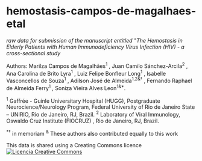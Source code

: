 # hemostasis-campos-de-magalhaes-etal

*raw data for submission of the manuscript entitled "The Hemostasis in Elderly Patients with Human Immunodeficiency Virus Infection (HIV) - a cross-sectional study*

Authors: Marilza Campos de Magalhães<sup>1</sup> , Juan Camilo Sánchez-Arcila<sup>2</sup> , Ana Carolina de Brito Lyra<sup>1</sup> , Luiz Felipe
Bonfleur Long<sup>1</sup> , Isabelle Vasconcellos de Souza<sup>1</sup> , Adilson José de Almeida<sup>1,2&†</sup> , Fernando Raphael de
Almeida Ferry<sup>1</sup> , Soniza Vieira Alves Leon<sup>1&*</sup>.

<sup>1</sup> Gaffrée - Guinle Universitary Hospital (HUGG), Postgraduate Neurocience/Neurology Program, Federal
University of Rio de Janeiro State – UNIRIO, Rio de Janeiro, RJ, Brazil.
<sup>2</sup> Laboratory of Viral Immunology, Oswaldo Cruz Institute (FIOCRUZ) , Rio de Janeiro, RJ, Brazil.

<sup>*†</sup> in memoriam
<sup>&</sup> These authors also contributed equally to this work


This data is shared using a Creating Commons licence <a rel="license" href="http://creativecommons.org/licenses/by-nc/4.0/"><img alt="Licencia Creative Commons" style="border-width:0" src="https://i.creativecommons.org/l/by-nc/4.0/88x31.png" /></a><br />


